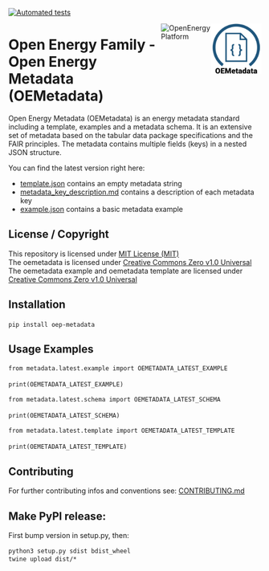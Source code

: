 [![Automated tests](https://github.com/OpenEnergyPlatform/oemetadata/actions/workflows/metadata-test.yml/badge.svg)](https://github.com/OpenEnergyPlatform/oemetadata/actions/workflows/metadata-test.yml)

<a href="https://github.com/OpenEnergyPlatform/oemetadata/"><img align="right" width="100" height="100" src="https://raw.githubusercontent.com/OpenEnergyPlatform/organisation/master/logo/OpenEnergyFamily_Logo_OEMetadata.png" alt="OpenEnergyMetadata"></a>
<a href="https://openenergy-platform.org/"><img align="right" width="100" height="100" src="https://avatars2.githubusercontent.com/u/37101913?s=400&u=9b593cfdb6048a05ea6e72d333169a65e7c922be&v=4" alt="OpenEnergyPlatform"></a>

# Open Energy Family - Open Energy Metadata (OEMetadata)

Open Energy Metadata (OEMetadata) is an energy metadata standard including a template, examples and a metadata schema.
It is an extensive set of metadata based on the tabular data package specifications and the FAIR principles.
The metadata contains multiple fields (keys) in a nested JSON structure.

You can find the latest version right here:
* [template.json](./metadata/latest/template.json) contains an empty metadata string
* [metadata_key_description.md](./metadata/latest/metadata_key_description.md) contains a description of each metadata key
* [example.json](./metadata/latest/example.json) contains a basic metadata example


## License / Copyright

This repository is licensed under [MIT License (MIT)](https://spdx.org/licenses/MIT.html) <br>
The oemetadata is licensed under [Creative Commons Zero v1.0 Universal](https://creativecommons.org/publicdomain/zero/1.0/) <br>
The oemetadata example and oemetadata template are licensed under [Creative Commons Zero v1.0 Universal](https://creativecommons.org/publicdomain/zero/1.0/)

## Installation

`pip install oep-metadata`

## Usage Examples

```
from metadata.latest.example import OEMETADATA_LATEST_EXAMPLE

print(OEMETADATA_LATEST_EXAMPLE)
```

```
from metadata.latest.schema import OEMETADATA_LATEST_SCHEMA

print(OEMETADATA_LATEST_SCHEMA)
```

```
from metadata.latest.template import OEMETADATA_LATEST_TEMPLATE

print(OEMETADATA_LATEST_TEMPLATE)
```

## Contributing

For further contributing infos and conventions see: [CONTRIBUTING.md](./CONTRIBUTING.md)

## Make PyPI release:

First bump version in setup.py, then:

```
python3 setup.py sdist bdist_wheel
twine upload dist/*
```
